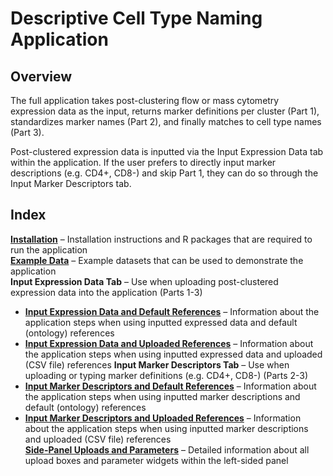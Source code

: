 # **Descriptive Cell Type Naming Application**

## Overview
The full application takes post-clustering flow or mass cytometry expression data as the input, returns marker definitions per cluster (Part 1), standardizes marker names (Part 2), and finally matches to cell type names (Part 3). 

 

Post-clustered expression data is inputted via the Input Expression Data tab within the application. If the user prefers to directly input marker descriptions (e.g. CD4+, CD8-) and skip Part 1, they can do so through the Input Marker Descriptors tab.



  
## Index
**[Installation](GOOGLE.COM)** – Installation instructions and R packages that are required to run the application  
**[Example Data]()** – Example datasets that can be used to demonstrate the application   
**Input Expression Data Tab** – Use when uploading post-clustered expression data into the application (Parts 1-3)  
*	**[Input Expression Data and Default References]()** – Information about the application steps when using inputted expressed data and default (ontology) references  
*	**[Input Expression Data and Uploaded References]()** – Information about the application steps when using inputted expressed data and uploaded (CSV file) references
**Input Marker Descriptors Tab** – Use when uploading or typing marker definitions (e.g. CD4+, CD8-) (Parts 2-3)  
*	**[Input Marker Descriptors and Default References]()** – Information about the application steps when using inputted marker descriptions and default (ontology) references  
*	**[Input Marker Descriptors and Uploaded References]()** – Information about the application steps when using inputted marker descriptions and uploaded (CSV file) references  
**[Side-Panel Uploads and Parameters]()** – Detailed information about all upload boxes and parameter widgets within the left-sided panel  
